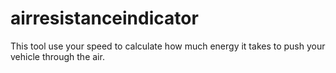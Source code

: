# airresistanceindicator
This tool use your speed to calculate how much energy it takes to push your vehicle through the air.
